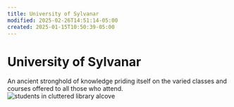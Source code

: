 ```yaml
---
title: University of Sylvanar
modified: 2025-02-26T14:51:14-05:00
created: 2025-01-15T10:50:39-05:00
---
```

# University of Sylvanar

An ancient stronghold of knowledge priding itself on the varied classes and courses offered to all those who attend. 
![students in cluttered library alcove](https://static0.gamerantimages.com/wordpress/wp-content/uploads/2021/12/Strixhaven-A-Curriculum-of-Chaos-Cover-image-owlin-woman-and-male-spellcasters-in-room-full-of-books.jpg)